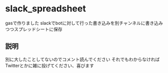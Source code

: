 # slack_spreadsheet
gasで作りました
slackでbotに対して行った書き込みを別チャンネルに書き込みつつスプレッドシートに保存

## 説明
別に大したことしてないのでコメント読んでください
それでもわからなければTwitterとかに雑に投げてください、喜びます
